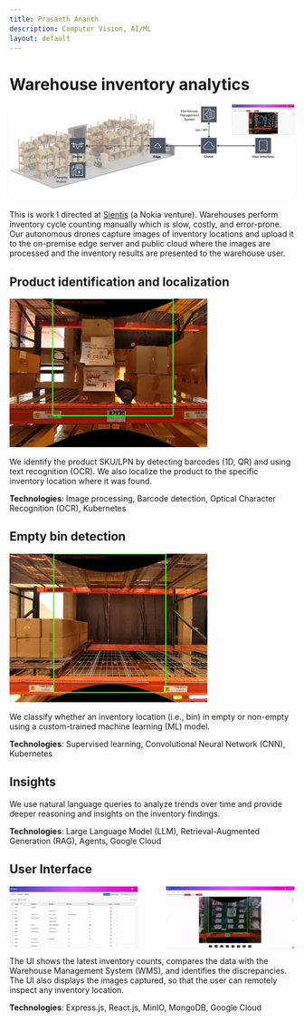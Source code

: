 ```yaml
---
title: Prasanth Ananth
description: Computer Vision, AI/ML
layout: default
---
```


# Warehouse inventory analytics 

<img src="/images/aims-overview.png" alt="System overview" width="750">

This is work I directed at [Sientis](https://www.sientis.ai/) (a Nokia venture). Warehouses perform inventory cycle counting manually which is slow, costly, and error-prone. 
Our autonomous drones capture images of inventory locations and upload it to the on-premise edge 
server and public cloud where the images are processed and the inventory results are presented 
to the warehouse user.

## Product identification and localization

<img src="/images/barcodes.jpg" alt="Barcode detection and OCR" width="350">

We identify the product SKU/LPN by detecting barcodes (1D, QR) and using text recognition (OCR). 
We also localize the product to the specific inventory location where it was found.

**Technologies**: Image processing, Barcode detection, Optical Character Recognition (OCR), Kubernetes

## Empty bin detection 

<img src="/images/ebd.jpg" alt="Empty bin detection" width="350">

We classify whether an inventory location (i.e., bin) in empty or non-empty using a custom-trained 
machine learning (ML) model.

**Technologies**: Supervised learning, Convolutional Neural Network (CNN), Kubernetes

## Insights

We use natural language queries to analyze trends over time and provide deeper reasoning and insights on
the inventory findings.

**Technologies**: Large Language Model (LLM), Retrieval-Augmented Generation (RAG), Agents, Google Cloud

## User Interface

<div style="display: flex; justify-content: space-between;">
  <img src="/images/ui-table.PNG" alt="Table view" width="45%">
  <img src="/images/ui-images.PNG" alt="Image view" width="45%">
</div>

The UI shows the latest inventory counts, compares the data with the Warehouse Management System (WMS), 
and identifies the discrepancies. The UI also displays the images captured, so that the user 
can remotely inspect any inventory location. 

**Technologies**: Express.js, React.js, MinIO, MongoDB, Google Cloud